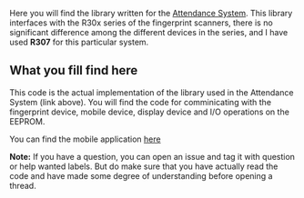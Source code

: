 Here you will find the library written for the [Attendance System](https://github.com/ParanoidBat/AttendanceSystem/tree/master). This library interfaces with the R30x series of the fingerprint scanners, there is no significant difference among the different devices in the series, and I have used **R307** for this particular system.  
## What you fill find here
This code is the actual implementation of the library used in the Attendance System (link above). You will find the code for comminicating with the fingerprint device, mobile device, display device and I/O operations on the EEPROM.  

You can find the mobile application [here](https://github.com/ParanoidBat/BMA-Client-App)  

**Note:** If you have a question, you can open an issue and tag it with question or help wanted labels. But do make sure that you have actually read the code and have made some degree of understanding before opening a thread.
